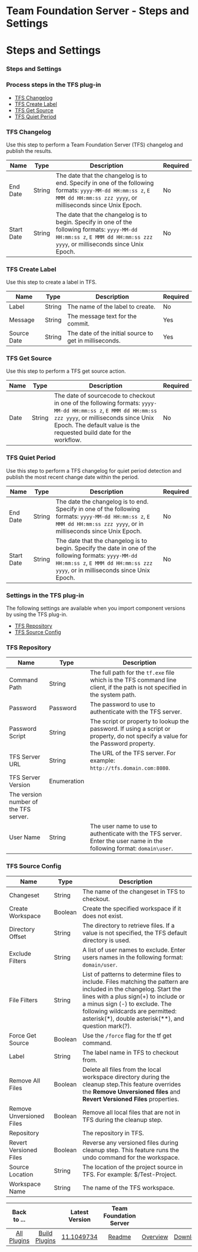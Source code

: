 
Team Foundation Server - Steps and Settings
===========================================

# Steps and Settings



### Steps and Settings




 



### Process steps in the TFS plug-in


* [TFS Changelog](#tfs_changelog)
* [TFS Create Label](#tfs_create_label)
* [TFS Get Source](#tfs_get_source)
* [TFS Quiet Period](#tfs_quiet_period)




### TFS Changelog


Use this step to perform a Team Foundation Server (TFS) changelog and publish the results.





| Name | Type | Description | Required |
| --- | --- | --- | --- |
| End Date | String | The date that the changelog is to end. Specify in one of the following formats: `yyyy-MM-dd HH:mm:ss z`, `E MMM dd HH:mm:ss zzz yyyy`, or milliseconds since Unix Epoch. | No |
| Start Date | String | The date that the changelog is to begin. Specify in one of the following formats: `yyyy-MM-dd HH:mm:ss z`, `E MMM dd HH:mm:ss zzz yyyy`, or milliseconds since Unix Epoch. | No |


### TFS Create Label


Use this step to create a label in TFS.




| Name | Type | Description | Required |
| --- | --- | --- | --- |
| Label | String | The name of the label to create. | No |
| Message | String | The message text for the commit. | Yes |
| Source Date | String | The date of the initial source to get in milliseconds. | Yes |


### TFS Get Source


Use this step to perform a TFS get source action.




| Name | Type | Description | Required |
| --- | --- | --- | --- |
| Date | String | The date of sourcecode to checkout in one of the following formats: `yyyy-MM-dd HH:mm:ss z`, `E MMM dd HH:mm:ss zzz yyyy`, or milliseconds since Unix Epoch. The default value is the requested build date for the workflow. | No |


### TFS Quiet Period


Use this step to perform a TFS changelog for quiet period detection and publish the most recent change date within the period.





| Name | Type | Description | Required |
| --- | --- | --- | --- |
| End Date | String | The date the changelog is to end. Specify in one of the following formats: `yyyy-MM-dd HH:mm:ss z`, `E MMM dd HH:mm:ss zzz yyyy`, or in milliseconds since Unix Epoch. | No |
| Start Date | String | The date that the changelog is to begin. Specify the date in one of the following formats: `yyyy-MM-dd HH:mm:ss z`, `E MMM dd HH:mm:ss zzz yyyy`, or in milliseconds since Unix Epoch. | No |



### Settings in the TFS plug-in


The following settings are available when you import component versions by using the TFS plug-in. 


* [TFS Repository](#tfs_repository_role)
* [TFS Source Config](#tfs_source_config_role)



### TFS Repository




| Name | Type | Description |
| --- | --- | --- |
| Command Path | String | The full path for the `tf.exe` file which is the TFS command line client, if the path is not specified in the system path. |
| Password | Password | The password to use to authenticate with the TFS server. |
| Password Script | String | The script or property to lookup the password. If using a script or property, do not specify a value for the Password property. |
| TFS Server URL | String | The URL of the TFS server. For example: `http://tfs.domain.com:8080`. |
| TFS Server Version | Enumeration
 | The version number of the TFS server. |
| User Name | String | The user name to use to authenticate with the TFS server. Enter the user name in the following format: `domain\user`. |


### TFS Source Config




| Name | Type | Description |
| --- | --- | --- |
| Changeset | String | The name of the changeset in TFS to checkout. |
| Create Workspace | Boolean | Create the specified workspace if it does not exist. |
| Directory Offset | String | The directory to retrieve files. If a value is not specified, the TFS default directory is used. |
| Exclude Filters | String | A list of user names to exclude. Enter users names in the following format: `domain/user`. |
| File Filters | String | List of patterns to determine files to include. Files matching the pattern are included in the changelog. Start the lines with a plus sign(+) to include or a minus sign (-) to exclude. The following wildcards are permitted: asterisk(\*), double asterisk(\*\*), and question mark(?). |
| Force Get Source | Boolean | Use the `/force` flag for the tf get command. |
| Label | String | The label name in TFS to checkout from. |
| Remove All Files | Boolean | Delete all files from the local workspace directory during the cleanup step.This feature overrides the **Remove Unversioned files** and **Revert Versioned Files** properties. |
| Remove Unversioned Files | Boolean | Remove all local files that are not in TFS during the cleanup step. |
| Repository |  | The repository in TFS. |
| Revert Versioned Files | Boolean | Reverse any versioned files during cleanup step. This feature runs the undo command for the workspace. |
| Source Location | String | The location of the project source in TFS. For example: $/Test-Project. |
| Workspace Name | String | The name of the TFS workspace. |





|Back to ...||Latest Version|Team Foundation Server |||
| :---: | :---: | :---: | :---: | :---: | :---: |
|[All Plugins](../../index.md)|[Build Plugins](../README.md)|[11.1049734](https://raw.githubusercontent.com/UrbanCode/IBM-UCB-PLUGINS/main/files/TFS/TFS-11.1049734.zip)|[Readme](README.md)|[Overview](overview.md)|[Downloads](downloads.md)|

